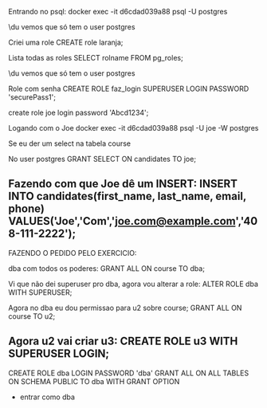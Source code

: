 Entrando no psql: docker exec -it d6cdad039a88 psql -U postgres

\du vemos que só tem o user postgres 

Criei uma role
CREATE role laranja;

Lista todas as roles
SELECT rolname FROM pg_roles;

\du vemos que só tem o user postgres 

Role com senha
CREATE ROLE faz_login 
SUPERUSER 
LOGIN 
PASSWORD 'securePass1';


create role joe 
login 
password 'Abcd1234';

Logando com o Joe
docker exec -it d6cdad039a88 psql -U joe -W postgres

Se eu der um select na tabela course

No user postgres
GRANT SELECT ON candidates TO joe;

Fazendo com que Joe dê um INSERT:
INSERT INTO candidates(first_name, last_name, email, phone)
VALUES('Joe','Com','joe.com@example.com','408-111-2222');
------------------------
FAZENDO O PEDIDO PELO EXERCICIO:

dba com todos os poderes:
GRANT ALL ON course TO dba;

Vi que não dei superuser pro dba, agora vou alterar a role:
ALTER ROLE dba WITH SUPERUSER;


Agora no dba eu dou permissao para u2 sobre course;
GRANT ALL ON course TO u2;

Agora u2 vai criar u3:
CREATE ROLE u3 WITH SUPERUSER LOGIN;
--------------------------
CREATE ROLE dba LOGIN PASSWORD 'dba'
GRANT ALL ON ALL TABLES ON SCHEMA PUBLIC TO dba WITH GRANT OPTION

- entrar como dba
